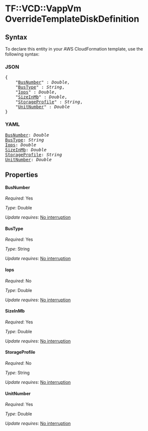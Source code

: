 # TF::VCD::VappVm OverrideTemplateDiskDefinition

## Syntax

To declare this entity in your AWS CloudFormation template, use the following syntax:

### JSON

<pre>
{
    "<a href="#busnumber" title="BusNumber">BusNumber</a>" : <i>Double</i>,
    "<a href="#bustype" title="BusType">BusType</a>" : <i>String</i>,
    "<a href="#iops" title="Iops">Iops</a>" : <i>Double</i>,
    "<a href="#sizeinmb" title="SizeInMb">SizeInMb</a>" : <i>Double</i>,
    "<a href="#storageprofile" title="StorageProfile">StorageProfile</a>" : <i>String</i>,
    "<a href="#unitnumber" title="UnitNumber">UnitNumber</a>" : <i>Double</i>
}
</pre>

### YAML

<pre>
<a href="#busnumber" title="BusNumber">BusNumber</a>: <i>Double</i>
<a href="#bustype" title="BusType">BusType</a>: <i>String</i>
<a href="#iops" title="Iops">Iops</a>: <i>Double</i>
<a href="#sizeinmb" title="SizeInMb">SizeInMb</a>: <i>Double</i>
<a href="#storageprofile" title="StorageProfile">StorageProfile</a>: <i>String</i>
<a href="#unitnumber" title="UnitNumber">UnitNumber</a>: <i>Double</i>
</pre>

## Properties

#### BusNumber

_Required_: Yes

_Type_: Double

_Update requires_: [No interruption](https://docs.aws.amazon.com/AWSCloudFormation/latest/UserGuide/using-cfn-updating-stacks-update-behaviors.html#update-no-interrupt)

#### BusType

_Required_: Yes

_Type_: String

_Update requires_: [No interruption](https://docs.aws.amazon.com/AWSCloudFormation/latest/UserGuide/using-cfn-updating-stacks-update-behaviors.html#update-no-interrupt)

#### Iops

_Required_: No

_Type_: Double

_Update requires_: [No interruption](https://docs.aws.amazon.com/AWSCloudFormation/latest/UserGuide/using-cfn-updating-stacks-update-behaviors.html#update-no-interrupt)

#### SizeInMb

_Required_: Yes

_Type_: Double

_Update requires_: [No interruption](https://docs.aws.amazon.com/AWSCloudFormation/latest/UserGuide/using-cfn-updating-stacks-update-behaviors.html#update-no-interrupt)

#### StorageProfile

_Required_: No

_Type_: String

_Update requires_: [No interruption](https://docs.aws.amazon.com/AWSCloudFormation/latest/UserGuide/using-cfn-updating-stacks-update-behaviors.html#update-no-interrupt)

#### UnitNumber

_Required_: Yes

_Type_: Double

_Update requires_: [No interruption](https://docs.aws.amazon.com/AWSCloudFormation/latest/UserGuide/using-cfn-updating-stacks-update-behaviors.html#update-no-interrupt)

